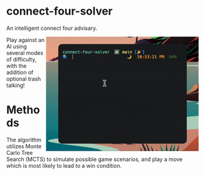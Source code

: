 # connect-four-solver
An intelligent connect four advisary.

<img align="right" width="400" height="300" src="img/connect-four-solver.gif"/>

Play against an AI using several modes of difficulty, with the addition of optional trash talking!

# Methods
The algorithm utilizes Monte Carlo Tree Search (MCTS) to simulate possible game scenarios, and play a move which is most likely to lead to a win condition.
